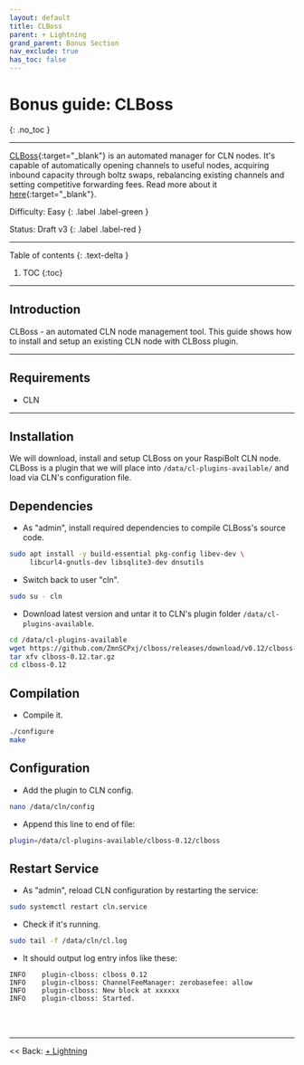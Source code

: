 ```yaml
---
layout: default
title: CLBoss
parent: + Lightning
grand_parent: Bonus Section
nav_exclude: true
has_toc: false
---
```


# Bonus guide: CLBoss
{: .no_toc }

---

[CLBoss](https://github.com/ZmnSCPxj/clboss){:target="_blank"} 
is an automated manager for CLN nodes. It's capable of automatically opening channels to useful nodes, acquiring inbound capacity through boltz swaps, rebalancing existing channels and setting competitive forwarding fees.
Read more about it [here](https://zmnscpxj.github.io/clboss/index.html){:target="_blank"}.

Difficulty: Easy
{: .label .label-green }

Status: Draft v3
{: .label .label-red }

---

Table of contents
{: .text-delta }

1. TOC
{:toc}

---

## Introduction

CLBoss - an automated CLN node management tool. This guide shows how to install and setup an existing CLN node with CLBoss plugin.

---

## Requirements

* CLN

---

## Installation

We will download, install and setup CLBoss on your RaspiBolt CLN node. CLBoss is a plugin that we will place into `/data/cl-plugins-available/` and load via CLN's configuration file.

## Dependencies

* As "admin", install required dependencies to compile CLBoss's source code.

```sh
sudo apt install -y build-essential pkg-config libev-dev \
     libcurl4-gnutls-dev libsqlite3-dev dnsutils
```

* Switch back to user "cln".

```sh
sudo su - cln
```

* Download latest version and untar it to CLN's plugin folder `/data/cl-plugins-available`.

```sh
cd /data/cl-plugins-available
wget https://github.com/ZmnSCPxj/clboss/releases/download/v0.12/clboss-0.12.tar.gz
tar xfv clboss-0.12.tar.gz
cd clboss-0.12
```

## Compilation

* Compile it.
```sh
./configure
make
```

## Configuration

* Add the plugin to CLN config.

```sh
nano /data/cln/config
```

* Append this line to end of file:

```sh
plugin=/data/cl-plugins-available/clboss-0.12/clboss
```

## Restart Service

* As "admin", reload CLN configuration by restarting the service:

```sh
sudo systemctl restart cln.service
```

* Check if it's running.

```sh
sudo tail -f /data/cln/cl.log
```

* It should output log entry infos like these:

```
INFO    plugin-clboss: clboss 0.12
INFO    plugin-clboss: ChannelFeeManager: zerobasefee: allow
INFO    plugin-clboss: New block at xxxxxx
INFO    plugin-clboss: Started.
```

<br /><br />

---

<< Back: [+ Lightning](index.md)
